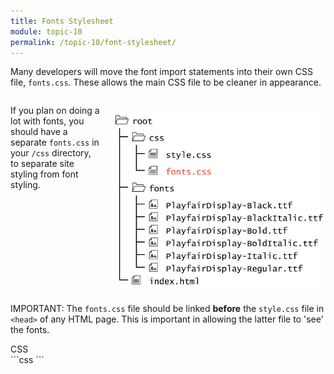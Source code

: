 ```yaml
---
title: Fonts Stylesheet
module: topic-10
permalink: /topic-10/font-stylesheet/
---
```


<div class="divider-heading"></div>

Many developers will move the font import statements into their own CSS file, `fonts.css`. These allows the main CSS file to be cleaner in appearance.

<div style="display: inline-block; width: 100%;">
<p><img src="../img/directory-fonts-style.jpg" style="float: right; width: 350px; margin: 10px 0 10px 10px; border: none" />If you plan on doing a lot with fonts, you should have a separate <code>fonts.css</code> in your <code>/css</code> directory, to separate site styling from font styling.</p>
</div>

<span class="label label-danger">IMPORTANT:</span> The `fonts.css` file should be linked **before** the `style.css` file in `<head>` of any HTML page. This is important in allowing the latter file to 'see' the fonts.

<div class="code-heading">
  <span class="css">CSS</span>
</div>
```css
<head>
  <title>...</title>
  <link rel="stylesheet" type="text/css" href="./css/fonts.css">
  <link rel="stylesheet" type="text/css" href="./css/style.css">
</head>
```
